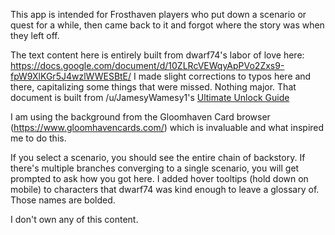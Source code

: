 This app is intended for Frosthaven players who put down a scenario or quest for a while, then came back to it and forgot where the story was when they left off.

The text content here is entirely built from dwarf74's labor of love here: https://docs.google.com/document/d/10ZLRcVEWqyApPVo2Zxs9-fpW9XlKGr5J4wzlWWESBtE/ I made slight corrections to typos here and there, capitalizing some things that were missed. Nothing major. That document is built from /u/JamesyWamesy1's [Ultimate Unlock Guide](https://www.reddit.com/r/Gloomhaven/comments/16urnjl/ultimate_frosthaven_unlock_guide_no_spoilers_in/)

I am using the background from the Gloomhaven Card browser (https://www.gloomhavencards.com/) which is invaluable and what inspired me to do this.

If you select a scenario, you should see the entire chain of backstory. If there's multiple branches converging to a single scenario, you will get prompted to ask how you got here. I added hover tooltips (hold down on mobile) to characters that dwarf74 was kind enough to leave a glossary of. Those names are bolded.

I don't own any of this content.